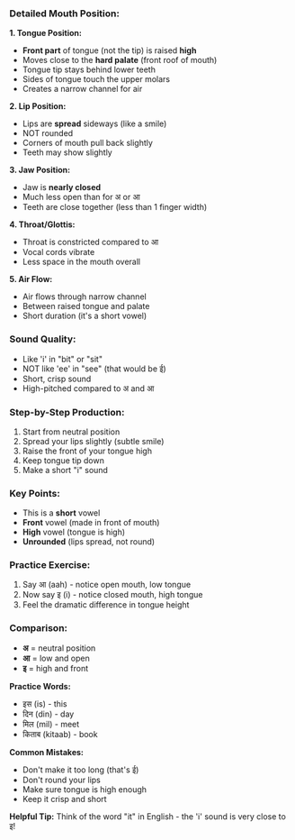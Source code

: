 
### **Detailed Mouth Position:**

**1. Tongue Position:**

- **Front part** of tongue (not the tip) is raised **high**
- Moves close to the **hard palate** (front roof of mouth)
- Tongue tip stays behind lower teeth
- Sides of tongue touch the upper molars
- Creates a narrow channel for air

**2. Lip Position:**

- Lips are **spread** sideways (like a smile)
- NOT rounded
- Corners of mouth pull back slightly
- Teeth may show slightly

**3. Jaw Position:**

- Jaw is **nearly closed**
- Much less open than for अ or आ
- Teeth are close together (less than 1 finger width)

**4. Throat/Glottis:**

- Throat is constricted compared to आ
- Vocal cords vibrate
- Less space in the mouth overall

**5. Air Flow:**

- Air flows through narrow channel
- Between raised tongue and palate
- Short duration (it's a short vowel)

### **Sound Quality:**

- Like 'i' in "bit" or "sit"
- NOT like 'ee' in "see" (that would be ई)
- Short, crisp sound
- High-pitched compared to अ and आ

### **Step-by-Step Production:**

1. Start from neutral position
2. Spread your lips slightly (subtle smile)
3. Raise the front of your tongue high
4. Keep tongue tip down
5. Make a short "i" sound

### **Key Points:**

- This is a **short** vowel
- **Front** vowel (made in front of mouth)
- **High** vowel (tongue is high)
- **Unrounded** (lips spread, not round)

### **Practice Exercise:**

1. Say आ (aah) - notice open mouth, low tongue
2. Now say इ (i) - notice closed mouth, high tongue
3. Feel the dramatic difference in tongue height

### **Comparison:**

- **अ** = neutral position
- **आ** = low and open
- **इ** = high and front

**Practice Words:**

- इस (is) - this
- दिन (din) - day
- मिल (mil) - meet
- किताब (kitaab) - book

**Common Mistakes:**

- Don't make it too long (that's ई)
- Don't round your lips
- Make sure tongue is high enough
- Keep it crisp and short

**Helpful Tip:** Think of the word "it" in English - the 'i' sound is very close to इ!